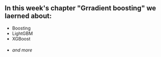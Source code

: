 ## In this week's chapter **"Grradient boosting"** we laerned about:

* Boosting
* LightGBM
* XGBoost
* ###### and more
